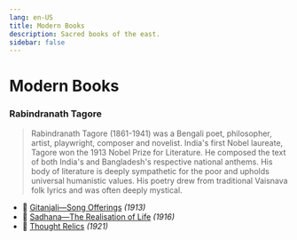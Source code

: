```yaml
---
lang: en-US
title: Modern Books
description: Sacred books of the east.
sidebar: false
---
```


# Modern Books

### Rabindranath Tagore
> Rabindranath Tagore (1861-1941) was a Bengali poet, philosopher, artist, playwright, composer and novelist. India's first Nobel laureate, Tagore won the 1913 Nobel Prize for Literature. He composed the text of both India's and Bangladesh's respective national anthems. His body of literature is deeply sympathetic for the poor and upholds universal humanistic values. His poetry drew from traditional Vaisnava folk lyrics and was often deeply mystical.

- 📕 [Gitanjali—Song Offerings](./Gitanjali/index.md) <em>(1913)</em>
- 📕 [Sadhana—The Realisation of Life](./Sadhana/index.md) <em>(1916)</em>
- 📕 [Thought Relics](./thought-relics/index.md) <em>(1921)</em>



